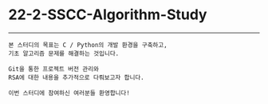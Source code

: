 # 22-2-SSCC-Algorithm-Study

---
	본 스터디의 목표는 C / Python의 개발 환경을 구축하고,	
	기초 알고리즘 문제를 해결하는 것입니다.	
		
	Git을 통한 프로젝트 버전 관리와 	
	RSA에 대한 내용을 추가적으로 다뤄보고자 합니다.	
		
	이번 스터디에 참여하신 여러분들 환영합니다!	